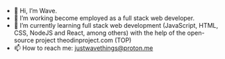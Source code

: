 - 👋 Hi, I’m Wave.
- 👀 I’m working become employed as a full stack web developer. 
- 🌱 I’m currently learning full stack web development (JavaScript, HTML, CSS, NodeJS and React, among others) with the help of the open-source project theodinproject.com (TOP)
- 📫 How to reach me: justwavethings@proton.me

<!---
Janstander2011/Janstander2011 is a ✨ special ✨ repository because its `README.md` (this file) appears on your GitHub profile.
You can click the Preview link to take a look at your changes.
--->
